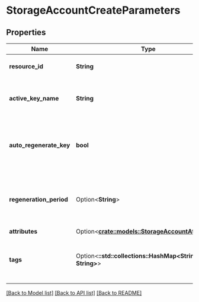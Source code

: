 # StorageAccountCreateParameters

## Properties

Name | Type | Description | Notes
------------ | ------------- | ------------- | -------------
**resource_id** | **String** | Storage account resource id. | 
**active_key_name** | **String** | Current active storage account key name. | 
**auto_regenerate_key** | **bool** | whether keyvault should manage the storage account for the user. | 
**regeneration_period** | Option<**String**> | The key regeneration time duration specified in ISO-8601 format. | [optional]
**attributes** | Option<[**crate::models::StorageAccountAttributes**](StorageAccountAttributes.md)> |  | [optional]
**tags** | Option<**::std::collections::HashMap<String, String>**> | Application specific metadata in the form of key-value pairs. | [optional]

[[Back to Model list]](../README.md#documentation-for-models) [[Back to API list]](../README.md#documentation-for-api-endpoints) [[Back to README]](../README.md)


